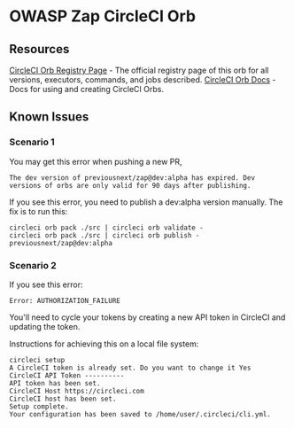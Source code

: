 # OWASP Zap CircleCI Orb

## Resources
[CircleCI Orb Registry Page](https://circleci.com/orbs/registry/orb/previousnext/zap) - The official registry page of this orb for all versions, executors, commands, and jobs described.
[CircleCI Orb Docs](https://circleci.com/docs/2.0/orb-intro/#section=configuration) - Docs for using and creating CircleCI Orbs.

## Known Issues

### Scenario 1

You may get this error when pushing a new PR,

```
The dev version of previousnext/zap@dev:alpha has expired. Dev versions of orbs are only valid for 90 days after publishing.
```

If you see this error, you need to publish a dev:alpha version manually. The fix is to run this:

```
circleci orb pack ./src | circleci orb validate -
circleci orb pack ./src | circleci orb publish -  previousnext/zap@dev:alpha
```

### Scenario 2

If you see this error:

```
Error: AUTHORIZATION_FAILURE
```

You'll need to cycle your tokens by creating a new API token in CircleCI and updating the token.

Instructions for achieving this on a local file system:

```
circleci setup
A CircleCI token is already set. Do you want to change it Yes
CircleCI API Token ----------
API token has been set.
CircleCI Host https://circleci.com
CircleCI host has been set.
Setup complete.
Your configuration has been saved to /home/user/.circleci/cli.yml.
```
